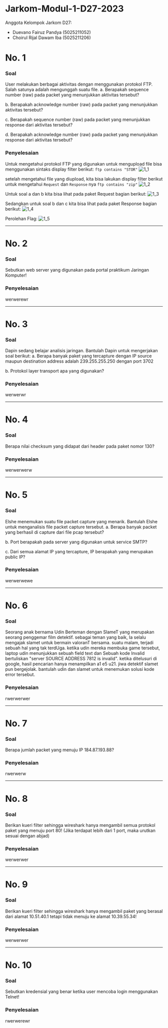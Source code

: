 # Jarkom-Modul-1-D27-2023

Anggota Kelompok Jarkom D27:
* Duevano Fairuz Pandya (5025211052)
* Choirul Rijal Dawam Iba (5025211206)

# No. 1
### Soal
User melakukan berbagai aktivitas dengan menggunakan protokol FTP. Salah satunya adalah mengunggah suatu file.
a. Berapakah sequence number (raw) pada packet yang menunjukkan aktivitas tersebut?

b. Berapakah acknowledge number (raw) pada packet yang menunjukkan aktivitas tersebut? 

c. Berapakah sequence number (raw) pada packet yang menunjukkan response dari aktivitas tersebut?

d. Berapakah acknowledge number (raw) pada packet yang menunjukkan response dari aktivitas tersebut?

### Penyelesaian
Untuk mengetahui protokol FTP yang digunakan untuk mengupload file bisa menggunakan sintaks display filter berikut:
`ftp contains "STOR"`
![1_1](images/1_1.png)

setelah mengetahui file yang diupload, kita bisa lakukan display filter berikut untuk mengetahui `Request` dan `Response` nya
`ftp contains "zip"`
![1_2](images/1_2.png)

Untuk soal a dan b kita bisa lihat pada paket Request bagian berikut:
![1_3](images/1_3.png)

Sedangkan untuk soal b dan c kita bisa lihat pada paket Response bagian berikut:
![1_4](images/1_4.png)

Perolehan Flag:
![1_5](images/1_5.png)

----------------------------------------------------------------------------------------------------------------------------------
# No. 2
### Soal
Sebutkan web server yang digunakan pada portal praktikum Jaringan Komputer!

### Penyelesaian
werwerewr

----------------------------------------------------------------------------------------------------------------------------------
# No. 3
### Soal
Dapin sedang belajar analisis jaringan. Bantulah Dapin untuk mengerjakan soal berikut:
a. Berapa banyak paket yang tercapture dengan IP source maupun destination address adalah 239.255.255.250 dengan port 3702

b. Protokol layer transport apa yang digunakan?

### Penyelesaian
werwerwr

----------------------------------------------------------------------------------------------------------------------------------
# No. 4
### Soal
Berapa nilai checksum yang didapat dari header pada paket nomor 130?

### Penyelesaian
werwerwerw

----------------------------------------------------------------------------------------------------------------------------------
# No. 5
### Soal
Elshe menemukan suatu file packet capture yang menarik. Bantulah Elshe untuk menganalisis file packet capture tersebut.
a. Berapa banyak packet yang berhasil di capture dari file pcap tersebut?

b. Port berapakah pada server yang digunakan untuk service SMTP?

c. Dari semua alamat IP yang tercapture, IP berapakah yang merupakan public IP?

### Penyelesaian
werwerwewe

----------------------------------------------------------------------------------------------------------------------------------
# No. 6
### Soal
Seorang anak bernama Udin Berteman dengan SlameT yang merupakan seorang penggemar film detektif. sebagai teman yang baik, Ia selalu mengajak slamet untuk bermain valoranT bersama. suatu malam, terjadi sebuah hal yang tak terdUga. ketika udin mereka membuka game tersebut, laptop udin menunjukkan sebuah field text dan Sebuah kode Invalid bertuliskan "server SOURCE ADDRESS 7812 is invalid". ketika ditelusuri di google, hasil pencarian hanya menampilkan a1 e5 u21. jiwa detektif slamet pun bergejolak. bantulah udin dan slamet untuk menemukan solusi kode error tersebut.

### Penyelesaian
rwerwerwer

----------------------------------------------------------------------------------------------------------------------------------
# No. 7
### Soal
Berapa jumlah packet yang menuju IP 184.87.193.88?

### Penyelesaian
rwerwerw

----------------------------------------------------------------------------------------------------------------------------------
# No. 8
### Soal
Berikan kueri filter sehingga wireshark hanya mengambil semua protokol paket yang menuju port 80! (Jika terdapat lebih dari 1 port, maka urutkan sesuai dengan abjad)

### Penyelesaian
werwerwer

----------------------------------------------------------------------------------------------------------------------------------
# No. 9
### Soal
Berikan kueri filter sehingga wireshark hanya mengambil paket yang berasal dari alamat 10.51.40.1 tetapi tidak menuju ke alamat 10.39.55.34!

### Penyelesaian
werwerwer

----------------------------------------------------------------------------------------------------------------------------------
# No. 10
### Soal
Sebutkan kredensial yang benar ketika user mencoba login menggunakan Telnet!

### Penyelesaian
rwerwerewr
